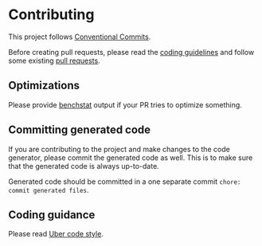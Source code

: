 # Contributing

This project follows [Conventional Commits](https://www.conventionalcommits.org/en/v1.0.0/).

Before creating pull requests, please read the [coding guidelines](https://github.com/uber-go/guide/blob/master/style.md) and
follow some existing [pull requests](https://github.com/ogen-go/ogen/pulls).

## Optimizations

Please provide [benchstat](https://pkg.go.dev/golang.org/x/perf/cmd/benchstat) output if your PR
tries to optimize something.

## Committing generated code

If you are contributing to the project and make changes to the code generator, please commit the
generated code as well. This is to make sure that the generated code is always up-to-date.

Generated code should be committed in a one separate commit `chore: commit generated files`.

## Coding guidance

Please read [Uber code style](https://github.com/uber-go/guide/blob/master/style.md).
